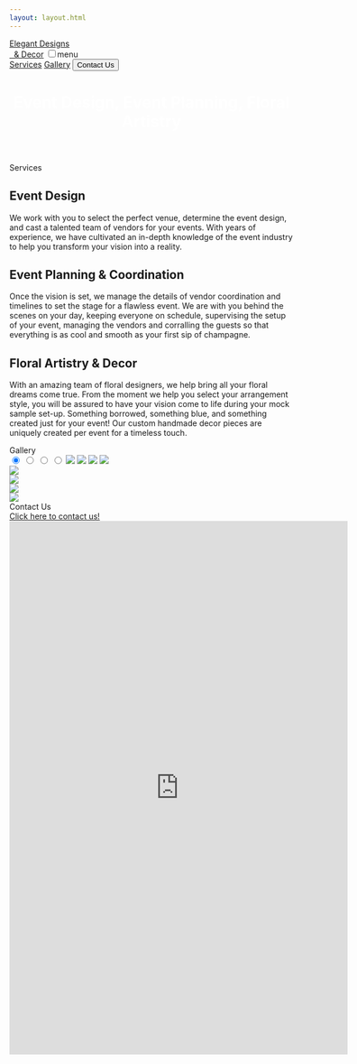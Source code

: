 ```yaml
---
layout: layout.html
---
```


<nav>
  <a href="/" class="brand"><span>Elegant Designs <div class='small-device'></div>&nbsp; &amp; Decor</span></a>
  <input id="bmenu" type="checkbox" class="show"><label for="bmenu" class="burger toggle pseudo button">menu</label>
  <div class="menu">
    <a href="#services" class="pseudo button" onclick='hideBurger()'>Services</a>
    <a href="#gallery" class="pseudo button" onclick='hideBurger()'>Gallery</a>
    <button class="blackButton" onclick="window.location.hash='contact'; hideBurger();">Contact Us</button>
  </div>
</nav>

<header class="hero">
  <div class="content">
      <h1 class='allura' style='color:white;'>Event Design, Event Planning, Floral Artistry</h1>

  </div>
</header>


<div class='visual content'>

<div id='services'>
  <div class="strike">
    <span>Services</span>
  </div>

  <h2>Event Design</h2>
  <p>We work with you to select the perfect venue, determine the event design, and cast a talented team of vendors for your events. With years of experience, we have cultivated an in-depth knowledge of the event industry to help you transform your vision into a reality.</p>
  <h2>Event Planning &amp; Coordination</h2>
  <p>Once the vision is set, we manage the details of vendor coordination and timelines to set the stage for a flawless event. We are with you behind the scenes on your day, keeping everyone on schedule, supervising the setup of your event, managing the vendors and corralling the guests so that everything is as cool and smooth as your first sip of champagne.</p>
  <h2>Floral Artistry & Decor</h2>
  <p>With an amazing team of floral 
    designers, we help bring all your floral dreams come true. From the moment we help you select your arrangement style, you will be assured to have your vision come to life during your mock sample set-up.
    Something borrowed, something blue, and something created just for your event! Our custom handmade decor pieces are uniquely created per event for a timeless touch.</p>


<div id='gallery' class="strike">
  <span>Gallery</span>
</div>


<div class="tabs four">
  
  <input id="tabC-1" type='radio' name='tabGroupC' checked >
  <input id="tabC-2" type='radio' name='tabGroupC'>
  <input id="tabC-3" type='radio' name='tabGroupC'>
  <input id="tabC-4" type='radio' name='tabGroupC'>
  <label for="tabC-1"><img src="images/18253078_1867800486806072_543858158070661120_n.jpg"></label>
  <label for="tabC-2"><img src="images/33721611_1957840554291205_1584923514400407552_n.jpg"></label>
  <label for="tabC-3"><img src="images/38618265_2057673987879400_994536236150423552_n.jpg"></label>
  <label for="tabC-4"><img src="images/39008845_2079342585651411_3199862102806233088_n.jpg"></label>
  <div class='row'>
    <div>
      <img src="images/18253078_1867800486806072_543858158070661120_n.jpg">
    </div>
    <div>
      <img src="images/38618265_2057673987879400_994536236150423552_n.jpg">
    </div>
    <div>
      <img src="images/33721611_1957840554291205_1584923514400407552_n.jpg">
    </div>
    <div>
      <img src="images/39008845_2079342585651411_3199862102806233088_n.jpg">
    </div>
  </div>
</div>

<div id='contact' class="strike">
  <span>Contact Us</span>
</div>
<a class='small-device' href='https://goo.gl/forms/omAWZZYsXM2nqJLc2' target='_blank'> Click here to contact us!</a>
<div class='center-div' style='width:600px'>
  <iframe class='large-device' src="https://docs.google.com/forms/d/e/1FAIpQLSdzkZqiPSz8dCOKx-Vy9uNaWUHtzEVRx5F7hhQbAnYkFH8I6Q/viewform?embedded=true" height="946" frameborder="0" marginheight="0" marginwidth="0" allowfullscreen width='600'>Loading...</iframe>
</div>
<br/><br/><br/>


<script type='javascript/text'>
  function hideBurger(){
    document.getElementById("bmenu").click();
  }
  document.onkeydown = function(e){
  if (e.keyCode == 27) {
     hideBurger();
  }
}
</script>